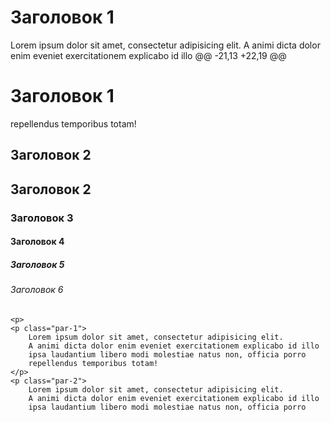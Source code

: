 <!DOCTYPE html>
<html lang="en">
<head>
    <link rel="stylesheet" href="style.css">
    <meta charset="UTF-8">
    <title>Доска объявлений</title>
</head>

<body>
    <h1>Заголовок 1</h1>
        <div>
    <div>
        <span>
            Lorem ipsum dolor sit amet, consectetur adipisicing elit.
            A animi dicta dolor enim eveniet exercitationem explicabo id illo
@@ -21,13 +22,19 @@ <h1>Заголовок 1</h1>
            repellendus temporibus totam!
        </span>
    </div>
    <h2>Заголовок 2</h2>
    <h2 class="par-1">Заголовок 2</h2>
    <h3>Заголовок 3</h3>
    <h4>Заголовок 4</h4>
    <h5>Заголовок 5</h5>
    <h6>Заголовок 6</h6>

    <p>
    <p class="par-1">
        Lorem ipsum dolor sit amet, consectetur adipisicing elit.
        A animi dicta dolor enim eveniet exercitationem explicabo id illo
        ipsa laudantium libero modi molestiae natus non, officia porro
        repellendus temporibus totam!
    </p>
    <p class="par-2">
        Lorem ipsum dolor sit amet, consectetur adipisicing elit.
        A animi dicta dolor enim eveniet exercitationem explicabo id illo
        ipsa laudantium libero modi molestiae natus non, officia porro
        
